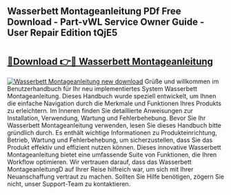 ## Wasserbett Montageanleitung PDf Free Download - Part-vWL Service Owner Guide - User Repair Edition tQjE5

# <h2><a href="http://df6l8im.blite.top/?on=Wasserbett+Montageanleitung">🔗Download 👉🔴 Wasserbett Montageanleitung</a></h2>

[![Wasserbett Montageanleitung new download](https://i.imgur.com/lujVjoI.png)](http://df6l8im.blite.top/?on=Wasserbett+Montageanleitung)
Grüße und willkommen im Benutzerhandbuch für Ihr neu implementiertes System Wasserbett Montageanleitung. Dieses Handbuch wurde speziell entwickelt, um Ihnen die einfache Navigation durch die Merkmale und Funktionen Ihres Produkts zu erleichtern. Im Inneren finden Sie detaillierte Anweisungen zur Installation, Verwendung, Wartung und Fehlerbehebung. Bevor Sie Ihr Wasserbett Montageanleitung verwenden, lesen Sie dieses Handbuch bitte gründlich durch. Es enthält wichtige Informationen zu Produkteinrichtung, Betrieb, Wartung und Fehlerbehebung, um sicherzustellen, dass Sie das Produkt effektiv und effizient nutzen können. Dieses innovative Wasserbett Montageanleitung bietet eine umfassende Suite von Funktionen, die Ihren Workflow optimieren. Wir vertrauen darauf, dass das Wasserbett MontageanleitungD auf Ihrer Reise hilfreich war, um sich mit Ihrer Neuanschaffung vertraut zu machen. Sollten Sie Hilfe benötigen, zögern Sie nicht, unser Support-Team zu kontaktieren.
